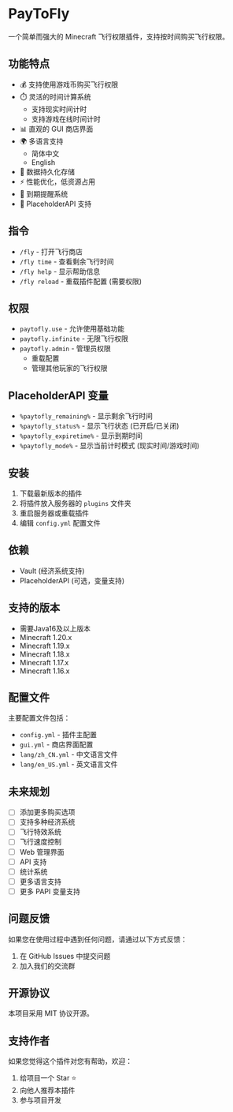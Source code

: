 # PayToFly

一个简单而强大的 Minecraft 飞行权限插件，支持按时间购买飞行权限。

## 功能特点

- 💰 支持使用游戏币购买飞行权限
- ⏱️ 灵活的时间计算系统
  - 支持现实时间计时
  - 支持游戏在线时间计时
- 📊 直观的 GUI 商店界面
- 🌍 多语言支持
  - 简体中文
  - English
- 💾 数据持久化存储
- ⚡ 性能优化，低资源占用
- 🔔 到期提醒系统
- 📝 PlaceholderAPI 支持

## 指令

- `/fly` - 打开飞行商店
- `/fly time` - 查看剩余飞行时间
- `/fly help` - 显示帮助信息
- `/fly reload` - 重载插件配置 (需要权限)

## 权限

- `paytofly.use` - 允许使用基础功能
- `paytofly.infinite` - 无限飞行权限
- `paytofly.admin` - 管理员权限
  - 重载配置
  - 管理其他玩家的飞行权限

## PlaceholderAPI 变量

- `%paytofly_remaining%` - 显示剩余飞行时间
- `%paytofly_status%` - 显示飞行状态 (已开启/已关闭)
- `%paytofly_expiretime%` - 显示到期时间
- `%paytofly_mode%` - 显示当前计时模式 (现实时间/游戏时间)

## 安装

1. 下载最新版本的插件
2. 将插件放入服务器的 `plugins` 文件夹
3. 重启服务器或重载插件
4. 编辑 `config.yml` 配置文件

## 依赖

- Vault (经济系统支持)
- PlaceholderAPI (可选，变量支持)

## 支持的版本
- 需要Java16及以上版本
- Minecraft 1.20.x
- Minecraft 1.19.x
- Minecraft 1.18.x
- Minecraft 1.17.x
- Minecraft 1.16.x

## 配置文件

主要配置文件包括：
- `config.yml` - 插件主配置
- `gui.yml` - 商店界面配置
- `lang/zh_CN.yml` - 中文语言文件
- `lang/en_US.yml` - 英文语言文件

## 未来规划

- [ ] 添加更多购买选项
- [ ] 支持多种经济系统
- [ ] 飞行特效系统
- [ ] 飞行速度控制
- [ ] Web 管理界面
- [ ] API 支持
- [ ] 统计系统
- [ ] 更多语言支持
- [ ] 更多 PAPI 变量支持

## 问题反馈

如果您在使用过程中遇到任何问题，请通过以下方式反馈：
1. 在 GitHub Issues 中提交问题
2. 加入我们的交流群

## 开源协议

本项目采用 MIT 协议开源。

## 支持作者

如果您觉得这个插件对您有帮助，欢迎：
1. 给项目一个 Star ⭐
2. 向他人推荐本插件
3. 参与项目开发 
